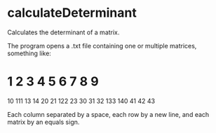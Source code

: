 # calculateDeterminant
Calculates the determinant of a matrix.

The program opens a .txt file containing one or multiple matrices, something like:

1 2 3
4 5 6
7 8 9
=
10 111 13 14
20 21 122 23
30 31 32 133
140 41 42 43

Each column separated by a space, each row by a new line, and each matrix by an equals sign.
